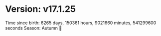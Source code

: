 # Version: v17.1.25
Time since birth: 6265 days, 150361 hours, 9021660 minutes, 541299600 seconds
Season: Autumn 🍁
